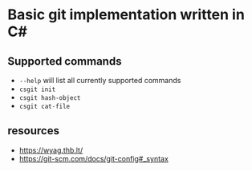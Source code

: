 # Basic git implementation written in C#

## Supported commands
- `--help` will list all currently supported commands  
- `csgit init`
- `csgit hash-object`
- `csgit cat-file`

## resources
- https://wyag.thb.lt/
- https://git-scm.com/docs/git-config#_syntax